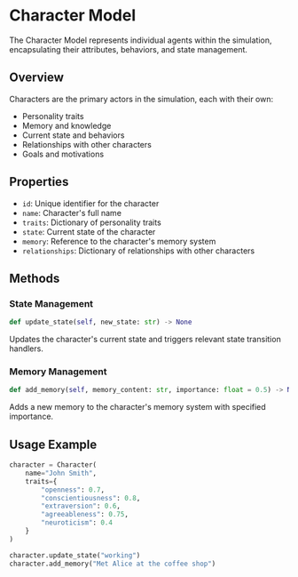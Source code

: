 # Character Model

The Character Model represents individual agents within the simulation, encapsulating their attributes, behaviors, and state management.

## Overview

Characters are the primary actors in the simulation, each with their own:
- Personality traits
- Memory and knowledge
- Current state and behaviors
- Relationships with other characters
- Goals and motivations

## Properties

- `id`: Unique identifier for the character
- `name`: Character's full name
- `traits`: Dictionary of personality traits
- `state`: Current state of the character
- `memory`: Reference to the character's memory system
- `relationships`: Dictionary of relationships with other characters

## Methods

### State Management

```python
def update_state(self, new_state: str) -> None
```
Updates the character's current state and triggers relevant state transition handlers.

### Memory Management

```python
def add_memory(self, memory_content: str, importance: float = 0.5) -> None
```
Adds a new memory to the character's memory system with specified importance.

## Usage Example

```python
character = Character(
    name="John Smith",
    traits={
        "openness": 0.7,
        "conscientiousness": 0.8,
        "extraversion": 0.6,
        "agreeableness": 0.75,
        "neuroticism": 0.4
    }
)

character.update_state("working")
character.add_memory("Met Alice at the coffee shop") 